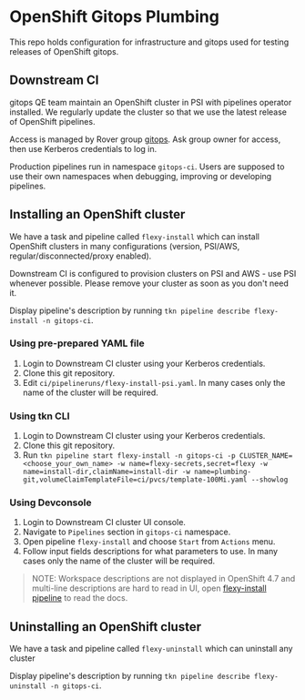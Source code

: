 # OpenShift Gitops Plumbing

This repo holds configuration for infrastructure and gitops used for testing releases of OpenShift gitops.

## Downstream CI

gitops QE team maintain an OpenShift cluster in PSI with pipelines operator installed. We regularly update the cluster so that we use the latest release of OpenShift pipelines.

Access is managed by Rover group [gitops](https://rover.redhat.com/groups/group/gitops). Ask group owner for access, then use Kerberos credentials to log in.

Production pipelines run in namespace `gitops-ci`. Users are supposed to use their own namespaces when debugging, improving or developing pipelines.

## Installing an OpenShift cluster

We have a task and pipeline called `flexy-install` which can install OpenShift clusters in many configurations (version, PSI/AWS, regular/disconnected/proxy enabled).

Downstream CI is configured to provision clusters on PSI and AWS - use PSI whenever possible. Please remove your cluster as soon as you don't need it.


Display pipeline's description by running `tkn pipeline describe flexy-install -n gitops-ci`.

### Using pre-prepared YAML file

1. Login to Downstream CI cluster using your Kerberos credentials.
2. Clone this git repository.
3. Edit `ci/pipelineruns/flexy-install-psi.yaml`. In many cases only the name of the cluster will be required.

### Using tkn CLI

1. Login to Downstream CI cluster using your Kerberos credentials.
2. Clone this git repository.
3. Run `tkn pipeline start flexy-install -n gitops-ci -p CLUSTER_NAME=<choose_your_own_name> -w name=flexy-secrets,secret=flexy -w name=install-dir,claimName=install-dir -w name=plumbing-git,volumeClaimTemplateFile=ci/pvcs/template-100Mi.yaml --showlog`

### Using Devconsole

1. Login to Downstream CI cluster UI console.
2. Navigate to `Pipelines` section in `gitops-ci` namespace.
3. Open pipeline `flexy-install` and choose `Start` from `Actions` menu.
4. Follow input fields descriptions for what parameters to use. In many cases only the name of the cluster will be required.

> NOTE: Workspace descriptions are not displayed in OpenShift 4.7 and multi-line descriptions are hard to read in UI, open [flexy-install pipeline](./ci/pipelines/flexy-install.yaml) to read the docs.

## Uninstalling an OpenShift cluster

We have a task and pipeline called `flexy-uninstall` which can uninstall any cluster

Display pipeline's description by running `tkn pipeline describe flexy-uninstall -n gitops-ci`.
